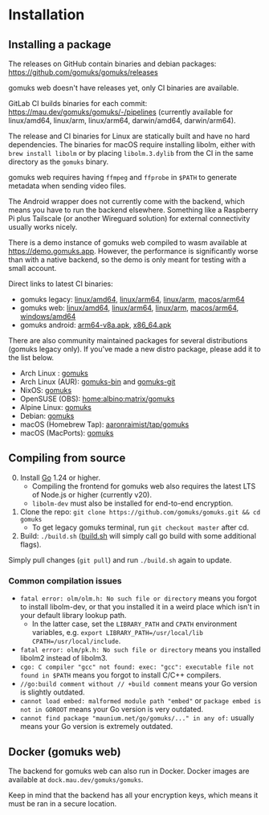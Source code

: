 # Installation

## Installing a package

The releases on GitHub contain binaries and debian
packages: <https://github.com/gomuks/gomuks/releases>

gomuks web doesn't have releases yet, only CI binaries are available.

GitLab CI builds binaries for each
commit: <https://mau.dev/gomuks/gomuks/-/pipelines> (currently available for
linux/amd64, linux/arm, linux/arm64, darwin/amd64, darwin/arm64).

The release and CI binaries for Linux are statically built and have no
hard dependencies. The binaries for macOS require installing libolm, either
with `brew install libolm` or by placing `libolm.3.dylib` from the CI in the
same directory as the `gomuks` binary.

gomuks web requires having `ffmpeg` and `ffprobe` in `$PATH` to generate
metadata when sending video files.

The Android wrapper does not currently come with the backend, which means you
have to run the backend elsewhere. Something like a Raspberry Pi plus Tailscale
(or another Wireguard solution) for external connectivity usually works nicely.

There is a demo instance of gomuks web compiled to wasm available at <https://demo.gomuks.app>.
However, the performance is significantly worse than with a native backend,
so the demo is only meant for testing with a small account.

Direct links to latest CI binaries:

* gomuks legacy:
  [linux/amd64](https://mau.dev/gomuks/gomuks/-/jobs/artifacts/master/raw/gomuks?job=linux%2Famd64),
  [linux/arm64](https://mau.dev/gomuks/gomuks/-/jobs/artifacts/master/raw/gomuks?job=linux%2Farm64),
  [linux/arm](https://mau.dev/gomuks/gomuks/-/jobs/artifacts/master/raw/gomuks?job=linux%2Farm),
  [macos/arm64](https://mau.dev/gomuks/gomuks/-/jobs/artifacts/master/download?job=macos%2Farm64)
* gomuks web:
  [linux/amd64](https://mau.dev/gomuks/gomuks/-/jobs/artifacts/main/raw/gomuks?job=linux%2Famd64),
  [linux/arm64](https://mau.dev/gomuks/gomuks/-/jobs/artifacts/main/raw/gomuks?job=linux%2Farm64),
  [linux/arm](https://mau.dev/gomuks/gomuks/-/jobs/artifacts/main/raw/gomuks?job=linux%2Farm),
  [macos/arm64](https://mau.dev/gomuks/gomuks/-/jobs/artifacts/main/download?job=macos%2Farm64),
  [windows/amd64](https://mau.dev/gomuks/gomuks/-/jobs/artifacts/main/raw/gomuks.exe?job=windows%2Famd64)
* gomuks android:
  [arm64-v8a.apk](https://mau.dev/gomuks/android/-/jobs/artifacts/main/raw/gomuks-android-arm64-v8a.apk?job=build),
  [x86_64.apk](https://mau.dev/gomuks/android/-/jobs/artifacts/main/raw/gomuks-android-x86_64.apk?job=build)

There are also community maintained packages for several distributions (gomuks legacy only). If
you've made a new distro package, please add it to the list below.
* Arch Linux : [gomuks](https://archlinux.org/packages/extra/x86_64/gomuks/)
* Arch Linux (AUR): [gomuks-bin](https://aur.archlinux.org/packages/gomuks-bin/) and
  [gomuks-git](https://aur.archlinux.org/packages/gomuks-git)
* NixOS: [gomuks](https://github.com/NixOS/nixpkgs/blob/master/pkgs/applications/networking/instant-messengers/gomuks/default.nix)
* OpenSUSE (OBS): [home:albino:matrix/gomuks](https://build.opensuse.org/package/show/home:albino:matrix/gomuks)
* Alpine Linux: [gomuks](https://pkgs.alpinelinux.org/packages?name=gomuks)
* Debian: [gomuks](https://tracker.debian.org/pkg/gomuks)
* macOS (Homebrew Tap): [aaronraimist/tap/gomuks](https://github.com/aaronraimist/homebrew-tap)
* macOS (MacPorts): [gomuks](https://ports.macports.org/port/gomuks)

## Compiling from source

0. Install [Go](https://go.dev/doc/install) 1.24 or higher.
   * Compiling the frontend for gomuks web also requires the latest LTS of
     Node.js or higher (currently v20).
   * `libolm-dev` must also be installed for end-to-end encryption.
1. Clone the repo: `git clone https://github.com/gomuks/gomuks.git && cd gomuks`
   * To get legacy gomuks terminal, run `git checkout master` after cd.
2. Build: `./build.sh`
   ([build.sh] will simply call go build with some additional flags).

[build.sh]: https://github.com/gomuks/gomuks/blob/main/build.sh
Simply pull changes (`git pull`) and run `./build.sh` again to update.

### Common compilation issues
* `fatal error: olm/olm.h: No such file or directory` means you forgot to install libolm-dev,
  or that you installed it in a weird place which isn't in your default library lookup path.
  * In the latter case, set the `LIBRARY_PATH` and `CPATH` environment variables,
    e.g. `export LIBRARY_PATH=/usr/local/lib CPATH=/usr/local/include`.
* `fatal error: olm/pk.h: No such file or directory` means you installed libolm2 instead of libolm3.
* `cgo: C compiler "gcc" not found: exec: "gcc": executable file not found in $PATH` means you forgot to install C/C++ compilers.
* `//go:build comment without // +build comment` means your Go version is slightly outdated.
* `cannot load embed: malformed module path "embed"` or `package embed is not in GOROOT` means your Go version is very outdated.
* `cannot find package "maunium.net/go/gomuks/..." in any of:` usually means your Go version is extremely outdated.

## Docker (gomuks web)
The backend for gomuks web can also run in Docker. Docker images are available
at `dock.mau.dev/gomuks/gomuks`.

Keep in mind that the backend has all your encryption keys, which means it must
be ran in a secure location.

